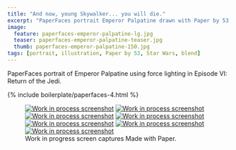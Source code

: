```yaml
---
title: "And now, young Skywalker... you will die."
excerpt: "PaperFaces portrait Emperor Palpatine drawn with Paper by 53 on an iPad."
image: 
  feature: paperfaces-emperor-palpatine-lg.jpg
  teaser: paperfaces-emperor-palpatine-teaser.jpg
  thumb: paperfaces-emperor-palpatine-150.jpg
tags: [portrait, illustration, Paper by 53, Star Wars, blend]
---
```


PaperFaces portrait of Emperor Palpatine using force lighting in Episode VI: Return of the Jedi.

{% include boilerplate/paperfaces-4.html %}

<figure class="third">
	<a href="{{ site.url }}/assets/images/paperfaces-emperor-palpatine-process-1-lg.jpg"><img src="{{ site.url }}/assets/images/paperfaces-emperor-palpatine-process-1-600.jpg" alt="Work in process screenshot"></a>
	<a href="{{ site.url }}/assets/images/paperfaces-emperor-palpatine-process-2-lg.jpg"><img src="{{ site.url }}/assets/images/paperfaces-emperor-palpatine-process-2-600.jpg" alt="Work in process screenshot"></a>
	<a href="{{ site.url }}/assets/images/paperfaces-emperor-palpatine-process-3-lg.jpg"><img src="{{ site.url }}/assets/images/paperfaces-emperor-palpatine-process-3-600.jpg" alt="Work in process screenshot"></a>
	<a href="{{ site.url }}/assets/images/paperfaces-emperor-palpatine-process-4-lg.jpg"><img src="{{ site.url }}/assets/images/paperfaces-emperor-palpatine-process-4-600.jpg" alt="Work in process screenshot"></a>
	<a href="{{ site.url }}/assets/images/paperfaces-emperor-palpatine-process-5-lg.jpg"><img src="{{ site.url }}/assets/images/paperfaces-emperor-palpatine-process-5-600.jpg" alt="Work in process screenshot"></a>
	<a href="{{ site.url }}/assets/images/paperfaces-emperor-palpatine-process-6-lg.jpg"><img src="{{ site.url }}/assets/images/paperfaces-emperor-palpatine-process-6-600.jpg" alt="Work in process screenshot"></a>
	<a href="{{ site.url }}/assets/images/paperfaces-emperor-palpatine-process-7-lg.jpg"><img src="{{ site.url }}/assets/images/paperfaces-emperor-palpatine-process-7-600.jpg" alt="Work in process screenshot"></a>
	<figcaption>Work in progress screen captures Made with Paper.</figcaption>
</figure>
